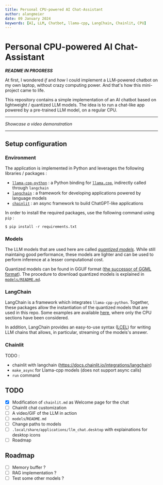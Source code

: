 ```yaml
---
title: Personal CPU-powered AI Chat-Assistant
author: alangmeier
date: 09 January 2024
keywords: [AI, LLM, Chatbot, llama-cpp, LangChain, Chainlit, CPU]
---
```


# Personal CPU-powered AI Chat-Assistant
***README IN PROGRESS***

At first, I wondered *if* and *how* I could implement a LLM-powered chatbot on my own laptop, without crazy computing power. And that's how this mini-project came to life.

This repository contains a simple implementation of an AI chatbot based on lightweight / quantized LLM models. The idea is to run a chat-like app powered by a pre-trained LLM model, on a regular CPU.

---
<!-- TODO -->
*Showcase a video demonstration*

---

## Setup configuration
### Environment
The application is implemented in Python and leverages the following libraries / packages :
- [`llama-cpp-python`](https://github.com/abetlen/llama-cpp-python) : a Python binding for [`llama.cpp`](https://github.com/ggerganov/llama.cpp), indirectly called through `langchain`
- [`langchain`](https://github.com/langchain-ai/langchain) : a framework for developing applications powered by language models
- [`chainlit`](https://github.com/Chainlit/chainlit) : an async framework to build ChatGPT-like applications

In order to install the required packages, use the following command using `pip` :

```
$ pip install -r requirements.txt
```

### Models
The LLM models that are used here are called [*quantized models*](https://huggingface.co/docs/optimum/concept_guides/quantization). While still maintaing good performance, these models are lighter and can be used to perform inference at a lesser computational cost.

Quantized models can be found in GGUF format ([the successor of GGML format](https://medium.com/@phillipgimmi/what-is-gguf-and-ggml-e364834d241c)). The procedure to download quantized models is explained in [`models/README.md`](models/README.md).

### LangChain
LangChain is a framework which integrates `llama-cpp-python`. Together, these packages allow the instantiation of the quantized models that are used in this repo. Some examples are available [here](https://python.langchain.com/docs/integrations/llms/llamacpp#usage), where only the CPU sections have been considered.

In addition, LangChain provides an easy-to-use syntax ([LCEL](https://python.langchain.com/docs/expression_language/)) for writing LLM chains that allows, in particular, streaming of the models's answer.

### Chainlit
TODO :
- chainlit with langchain (https://docs.chainlit.io/integrations/langchain)
- `make_async` for Llama-cpp models (does not support async calls) 
- `run` command

## TODO
- [x] Modification of `chainlit.md` as Welcome page for the chat
- [ ] Chainlit chat customization
- [ ] A video/GIF of the LLM in action
- [ ] `models`/`README.md`
- [ ] Change paths to models
- [ ] `.local/share/applications/llm_chat.desktop` with explainations for desktop icons
- [ ] Roadmap

## Roadmap
- [ ] Memory buffer ?
- [ ] RAG implementation ?
- [ ] Test some other models ?